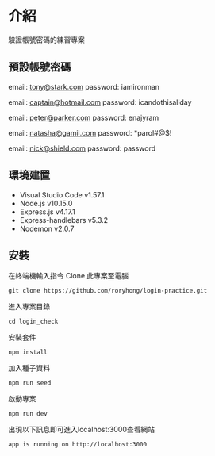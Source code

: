 # 介紹
驗證帳號密碼的練習專案

## 預設帳號密碼

email: tony@stark.com
password: iamironman


email: captain@hotmail.com
password: icandothisallday


email: peter@parker.com
password: enajyram


email: natasha@gamil.com
password: *parol#@$!


email: nick@shield.com
password: password

## 環境建置
- Visual Studio Code v1.57.1
- Node.js v10.15.0
- Express.js v4.17.1
- Express-handlebars v5.3.2
- Nodemon v2.0.7

## 安裝
在終端機輸入指令 Clone 此專案至電腦

    git clone https://github.com/roryhong/login-practice.git

進入專案目錄

    cd login_check

安裝套件

    npm install

加入種子資料

    npm run seed

啟動專案

    npm run dev

出現以下訊息即可進入localhost:3000查看網站

    app is running on http://localhost:3000

    
